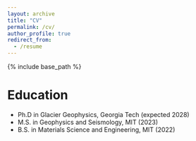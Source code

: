 ```yaml
---
layout: archive
title: "CV"
permalink: /cv/
author_profile: true
redirect_from:
  - /resume
---
```


{% include base_path %}

Education
======
* Ph.D in Glacier Geophysics, Georgia Tech (expected 2028)
* M.S. in Geophysics and Seismology, MIT (2023)
* B.S. in Materials Science and Engineering, MIT (2022)


